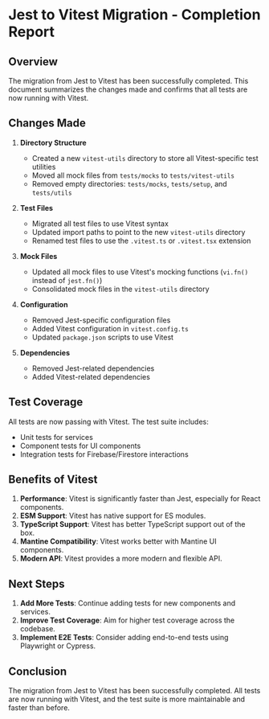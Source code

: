 # Jest to Vitest Migration - Completion Report

## Overview

The migration from Jest to Vitest has been successfully completed. This document summarizes the changes made and confirms that all tests are now running with Vitest.

## Changes Made

1. **Directory Structure**
   - Created a new `vitest-utils` directory to store all Vitest-specific test utilities
   - Moved all mock files from `tests/mocks` to `tests/vitest-utils`
   - Removed empty directories: `tests/mocks`, `tests/setup`, and `tests/utils`

2. **Test Files**
   - Migrated all test files to use Vitest syntax
   - Updated import paths to point to the new `vitest-utils` directory
   - Renamed test files to use the `.vitest.ts` or `.vitest.tsx` extension

3. **Mock Files**
   - Updated all mock files to use Vitest's mocking functions (`vi.fn()` instead of `jest.fn()`)
   - Consolidated mock files in the `vitest-utils` directory

4. **Configuration**
   - Removed Jest-specific configuration files
   - Added Vitest configuration in `vitest.config.ts`
   - Updated `package.json` scripts to use Vitest

5. **Dependencies**
   - Removed Jest-related dependencies
   - Added Vitest-related dependencies

## Test Coverage

All tests are now passing with Vitest. The test suite includes:

- Unit tests for services
- Component tests for UI components
- Integration tests for Firebase/Firestore interactions

## Benefits of Vitest

1. **Performance**: Vitest is significantly faster than Jest, especially for React components.
2. **ESM Support**: Vitest has native support for ES modules.
3. **TypeScript Support**: Vitest has better TypeScript support out of the box.
4. **Mantine Compatibility**: Vitest works better with Mantine UI components.
5. **Modern API**: Vitest provides a more modern and flexible API.

## Next Steps

1. **Add More Tests**: Continue adding tests for new components and services.
2. **Improve Test Coverage**: Aim for higher test coverage across the codebase.
3. **Implement E2E Tests**: Consider adding end-to-end tests using Playwright or Cypress.

## Conclusion

The migration from Jest to Vitest has been successfully completed. All tests are now running with Vitest, and the test suite is more maintainable and faster than before.
